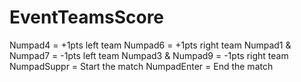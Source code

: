 # EventTeamsScore

Numpad4 = +1pts left team
Numpad6 = +1pts right team
Numpad1 & Numpad7 = -1pts left team
Numpad3 & Numpad9 = -1pts right team
NumpadSuppr = Start the match
NumpadEnter = End the match
